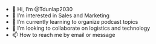 - 👋 Hi, I’m @Tdunlap2030
- 👀 I’m interested in Sales and Marketing
- 🌱 I’m currently learning to organize podcast topics
- 💞️ I’m looking to collaborate on logistics and technology
- 📫 How to reach me by email or message

<!---
Tdunlap2030/Tdunlap2030 is a ✨ special ✨ repository because its `README.md` (this file) appears on your GitHub profile.
You can click the Preview link to take a look at your changes.
--->
